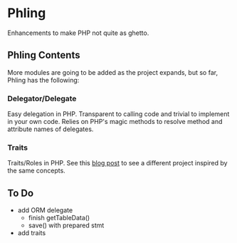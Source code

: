 # Phling

Enhancements to make PHP not quite as ghetto.


## Phling Contents

More modules are going to be added as the project expands, but so far, Phling has the following:


### Delegator/Delegate

Easy delegation in PHP. Transparent to calling code and trivial to implement in your own code. Relies on PHP's magic methods to resolve method and attribute names of delegates.


### Traits

Traits/Roles in PHP. See this [blog post](http://lucasoman.blogspot.com/2009/09/different-way-traits-in-php.html) to see a different project inspired by the same concepts.


## To Do

- add ORM delegate
	- finish getTableData()
	- save() with prepared stmt
- add traits
